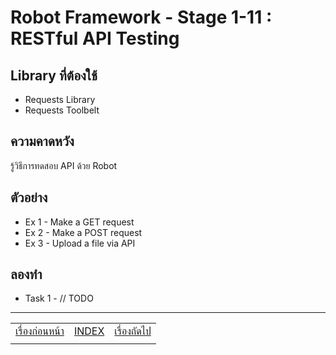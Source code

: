 # Robot Framework - Stage 1-11 : RESTful API Testing

## Library ที่ต้องใช้

* Requests Library
* Requests Toolbelt

## ความคาดหวัง

รู้วิธีการทดสอบ API ด้วย Robot

## ตัวอย่าง

* Ex 1 - Make a GET request
* Ex 2 - Make a POST request
* Ex 3 - Upload a file via API

## ลองทำ

* Task 1 - // TODO

---

|   |   |   |
| - | - | - |
| [เรื่องก่อนหน้า](../1-10/README.md) | [INDEX](../README.md) | [เรื่องถัดไป](../1-12/README.md) |
|   |   |   |
